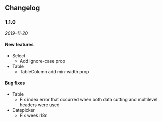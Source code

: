 ## Changelog

### 1.1.0

*2019-11-20*

#### New features

- Select
  - Add ignore-case prop
- Table
  - TableColumn add min-width prop

#### Bug fixes

- Table
  - Fix index error that occurred when both data cutting and multilevel headers were used
- Datepicker
  - Fix week i18n
